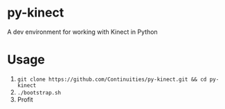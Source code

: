 # py-kinect
A dev environment for working with Kinect in Python

# Usage
1. `git clone https://github.com/Continuities/py-kinect.git && cd py-kinect`
2. `./bootstrap.sh`
3. Profit
